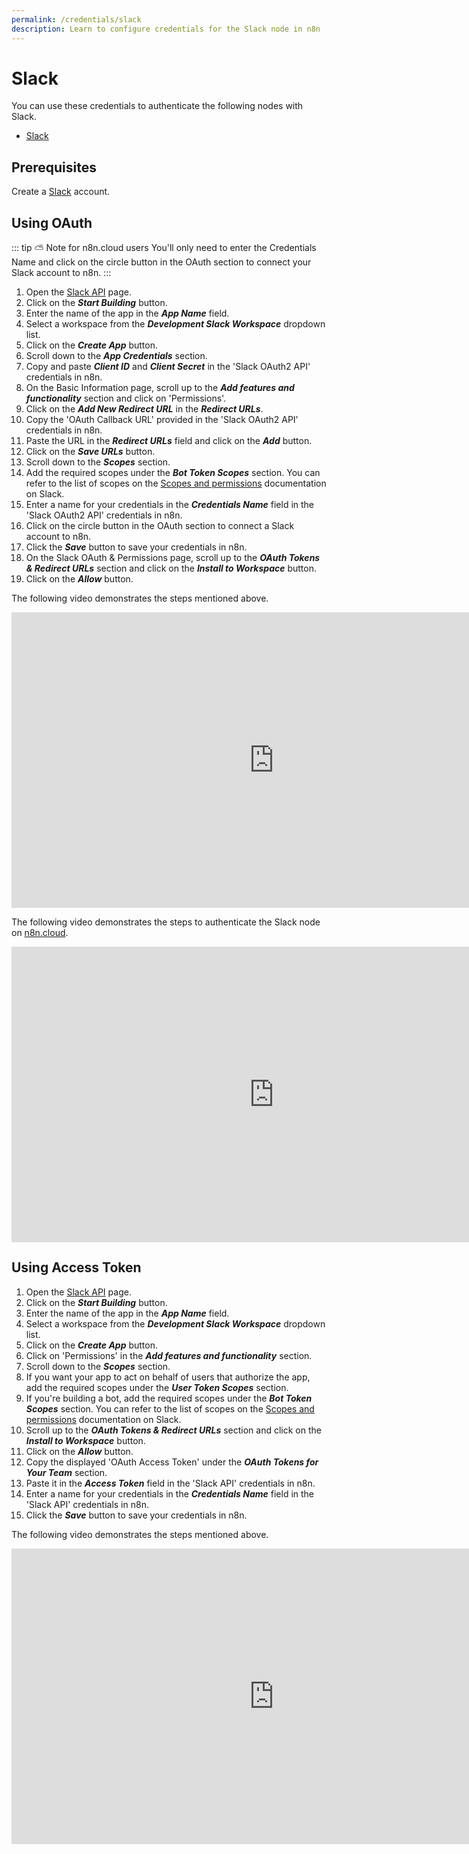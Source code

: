 ```yaml
---
permalink: /credentials/slack
description: Learn to configure credentials for the Slack node in n8n
---
```


# Slack

You can use these credentials to authenticate the following nodes with Slack.
- [Slack](../../nodes-library/nodes/Slack/README.md)

## Prerequisites

Create a [Slack](https://slack.com/) account.

## Using OAuth

::: tip ⛅️ Note for n8n.cloud users
You'll only need to enter the Credentials Name and click on the circle button in the OAuth section to connect your Slack account to n8n.
:::

1. Open the [Slack API](https://api.slack.com/) page.
2. Click on the ***Start Building*** button.
3. Enter the name of the app in the ***App Name*** field.
4. Select a workspace from the ***Development Slack Workspace*** dropdown list.
5. Click on the ***Create App*** button.
6. Scroll down to the ***App Credentials*** section.
7. Copy and paste ***Client ID*** and ***Client Secret*** in the 'Slack OAuth2 API' credentials in n8n.
8. On the Basic Information page, scroll up to the ***Add features and functionality*** section and click on 'Permissions'.
9. Click on the ***Add New Redirect URL*** in the ***Redirect URLs***.
10. Copy the 'OAuth Callback URL' provided in the 'Slack OAuth2 API' credentials in n8n.
11. Paste the URL in the ***Redirect URLs*** field and click on the ***Add*** button.
12. Click on the ***Save URLs*** button.
13. Scroll down to the ***Scopes*** section.
14. Add the required scopes under the ***Bot Token Scopes*** section. You can refer to the list of scopes on the [Scopes and permissions](https://api.slack.com/scopes) documentation on Slack.
15. Enter a name for your credentials in the ***Credentials Name*** field in the 'Slack OAuth2 API' credentials in n8n.
16. Click on the circle button in the OAuth section to connect a Slack account to n8n.
17. Click the ***Save*** button to save your credentials in n8n.
18. On the Slack OAuth & Permissions page, scroll up to the ***OAuth Tokens & Redirect URLs*** section and click on the ***Install to Workspace*** button.
19. Click on the ***Allow*** button.

The following video demonstrates the steps mentioned above.

<div class="video-container">
<iframe width="840" height="472.5" src="https://www.youtube.com/embed/ewjfY-XQ2Mo" frameborder="0" allow="accelerometer; autoplay; clipboard-write; encrypted-media; gyroscope; picture-in-picture" allowfullscreen></iframe>
</div>

The following video demonstrates the steps to authenticate the Slack node on [n8n.cloud](https://n8n.cloud).

<div class="video-container">
<iframe width="840" height="472.5" src="https://www.youtube.com/embed/RHhaDb1KI2o" frameborder="0" allow="accelerometer; autoplay; clipboard-write; encrypted-media; gyroscope; picture-in-picture" allowfullscreen></iframe>
</div>

## Using Access Token

1. Open the [Slack API](https://api.slack.com/) page.
2. Click on the ***Start Building*** button.
3. Enter the name of the app in the ***App Name*** field.
4. Select a workspace from the ***Development Slack Workspace*** dropdown list.
5. Click on the ***Create App*** button.
6. Click on 'Permissions' in the ***Add features and functionality*** section.
7. Scroll down to the ***Scopes*** section.
8. If you want your app to act on behalf of users that authorize the app, add the required scopes under the ***User Token Scopes*** section.
9. If you're building a bot, add the required scopes under the ***Bot Token Scopes*** section. You can refer to the list of scopes on the [Scopes and permissions](https://api.slack.com/scopes) documentation on Slack.
10. Scroll up to the ***OAuth Tokens & Redirect URLs*** section and click on the ***Install to Workspace*** button.
11. Click on the ***Allow*** button.
12. Copy the displayed 'OAuth Access Token' under the ***OAuth Tokens for Your Team*** section.
13. Paste it in the ***Access Token*** field in the 'Slack API' credentials in n8n.
14. Enter a name for your credentials in the ***Credentials Name*** field in the 'Slack API' credentials in n8n.
15. Click the ***Save*** button to save your credentials in n8n.

The following video demonstrates the steps mentioned above.

<div class="video-container">
<iframe width="840" height="472.5" src="https://www.youtube.com/embed/8x3BzKhl_ek" frameborder="0" allow="accelerometer; autoplay; clipboard-write; encrypted-media; gyroscope; picture-in-picture" allowfullscreen></iframe>
</div>
